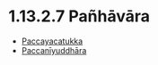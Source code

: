 # 1.13.2.7 Pañhāvāra

* [Paccayacatukka](1.13.2.7/Paccayacatukka.md)
* [Paccanīyuddhāra](1.13.2.7/Paccaniyuddhara.md)
